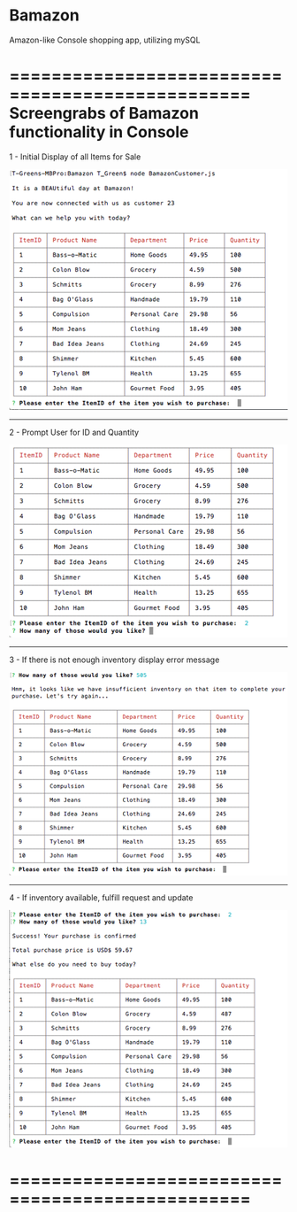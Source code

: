 # Bamazon
Amazon-like Console shopping app, utilizing mySQL

=================================================
Screengrabs of Bamazon functionality in Console
=================================================
1 - Initial Display of all Items for Sale

![Initial View](/images/Bamazon_Grab1.png)

-------------------------------------------------
2 - Prompt User for ID and Quantity

![Initial View](/images/Bamazon_Grab2.png)

-------------------------------------------------
3 - If there is not enough inventory display error message

![Initial View](/images/Bamazon_Grab3.png)

-------------------------------------------------
4 - If inventory available, fulfill request and update

![Initial View](/images/Bamazon_Grab4.png)

=================================================
=================================================